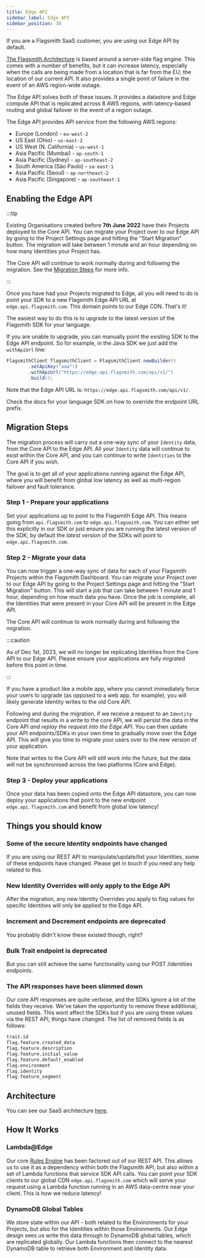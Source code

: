 ```yaml
---
title: Edge API
sidebar_label: Edge API
sidebar_position: 30
---
```


If you are a Flagsmith SaaS customer, you are using our Edge API by default.

[The Flagsmith Architecture](/clients#remote-evaluation) is based around a server-side flag engine. This comes with a
number of benefits, but it can increase latency, especially when the calls are being made from a location that is far
from the EU; the location of our current API. It also provides a single point of failure in the event of an AWS
region-wide outage.

The Edge API solves both of these issues. It provides a datastore and Edge compute API that is replicated across 8 AWS
regions, with latency-based routing and global failover in the event of a region outage.

The Edge API provides API service from the following AWS regions:

- Europe (London) - `eu-west-2`
- US East (Ohio) - `us-east-2`
- US West (N. California) - `us-west-1`
- Asia Pacific (Mumbai) - `ap-south-1`
- Asia Pacific (Sydney) - `ap-southeast-2`
- South America (São Paulo) - `sa-east-1`
- Asia Pacific (Seoul) - `ap-northeast-2`
- Asia Pacific (Singapore) - `ap-southeast-1`

## Enabling the Edge API

:::tip

Existing Organisations created before **7th June 2022** have their Projects deployed to the Core API. You can migrate
your Project over to our Edge API by going to the Project Settings page and hitting the "Start Migration" button. The
migration will take between 1 minute and an hour depending on how many Identities your Project has.

The Core API will continue to work normally during and following the migration. See the
[Migration Steps](#migration-steps) for more info.

:::

Once you have had your Projects migrated to Edge, all you will need to do is point your SDK to a new Flagsmith Edge API
URL at `edge.api.flagsmith.com`. This domain points to our Edge CDN. That's it!

The easiest way to do this is to upgrade to the latest version of the Flagsmith SDK for your language.

If you are unable to upgrade, you can manually point the existing SDK to the Edge API endpoint. So for example, in the
Java SDK we just add the `withApiUrl` line:

```java
FlagsmithClient flagsmithClient = FlagsmithClient.newBuilder()
        .setApiKey("aaa"))
        .withApiUrl("https://edge.api.flagsmith.com/api/v1/")
        .build();
```

Note that the Edge API URL is: `https://edge.api.flagsmith.com/api/v1/`.

Check the docs for your language SDK on how to override the endpoint URL prefix.

## Migration Steps

The migration process will carry out a one-way sync of your `Identity` data, from the Core API to the Edge API. All your
`Identity` data will continue to exist within the Core API, and you can continue to write `Identities` to the Core API
if you wish.

The goal is to get all of your applications running against the Edge API, where you will benefit from global low latency
as well as multi-region failover and fault tolerance.

### Step 1 - Prepare your applications

Set your applications up to point to the Flagsmith Edge API. This means going from `api.flagsmith.com` to
`edge.api.flagsmith.com`. You can either set this explicitly in our SDK or just ensure you are running the latest
version of the SDK; by default the _latest version_ of the SDKs will point to `edge.api.flagsmith.com`.

### Step 2 - Migrate your data

You can now trigger a one-way sync of data for each of your Flagsmith Projects within the Flagsmith Dashboard. You can
migrate your Project over to our Edge API by going to the Project Settings page and hitting the "Start Migration"
button. This will start a job that can take between 1 minute and 1 hour, depending on how much data you have. Once the
job is complete, all the Identities that were present in your Core API will be present in the Edge API.

The Core API will continue to work normally during and following the migration.

:::caution

As of Dec 1st, 2023, we will no longer be replicating Identities from the Core API to our Edge API. Please ensure your
applications are fully migrated before this point in time.

:::

If you have a product like a mobile app, where you cannot immediately force your users to upgrade (as opposed to a web
app, for example), you will likely generate Identity writes to the old Core API.

Following and during the migration, if we receive a request to an `Identity` endpoint that results in a write to the
core API, we will persist the data in the Core API _and replay the request into the Edge API_. You can then update your
API endpoints/SDKs in your own time to gradually move over the Edge API. This will give you time to migrate your users
over to the new version of your application.

Note that writes to the Core API will still work into the future, but the data will not be synchronised across the two
platforms (Core and Edge).

### Step 3 - Deploy your applications

Once your data has been copied onto the Edge API datastore, you can now deploy your applications that point to the new
endpoint `edge.api.flagsmith.com` and benefit from global low latency!

## Things you should know

### Some of the secure Identity endpoints have changed

If you are using our REST API to manipulate/update/list your Identities, some of these endpoints have changed. Please
get in touch if you need any help related to this.

### New Identity Overrides will only apply to the Edge API

After the migration, any new Identity Overrides you apply to flag values for specific Identities will only be applied to
the Edge API.

### Increment and Decrement endpoints are deprecated

You probably didn't know these existed though, right?

### Bulk Trait endpoint is deprecated

But you can still achieve the same functionality using our POST /identities endpoints.

### The API responses have been slimmed down

Our core API responses are quite verbose, and the SDKs ignore a lot of the fields they receive. We've taken the
opportunity to remove these additional, unused fields. This wont affect the SDKs but if you are using these values via
the REST API, things have changed. The list of removed fields is as follows:

```txt
trait.id
flag.feature.created_data
flag.feature.description
flag.feature.initial_value
flag.feature.default_enabled
flag.environment
flag.identity
flag.feature_segment
```

## Architecture

You can see our SaaS architecture [here](/system-administration/architecture.md#saas).

## How It Works

### Lambda@Edge

Our core [Rules Engine](https://github.com/Flagsmith/flagsmith-engine) has been factored out of our REST API. This
allows us to use it as a dependency within both the Flagsmith API, but also within a set of Lambda functions that
service SDK API calls. You can point your SDK clients to our global CDN `edge.api.flagsmith.com` which will serve your
request using a Lambda function running in an AWS data-centre near your client. This is how we reduce latency!

### DynamoDB Global Tables

We store state within our API - both related to the Environments for your Projects, but also for the Identities within
those Environments. Our Edge design sees us write this data through to DynamoDB global tables, which are replicated
globally. Our Lambda functions then connect to the nearest DynamoDB table to retrieve both Environment and Identity
data.
